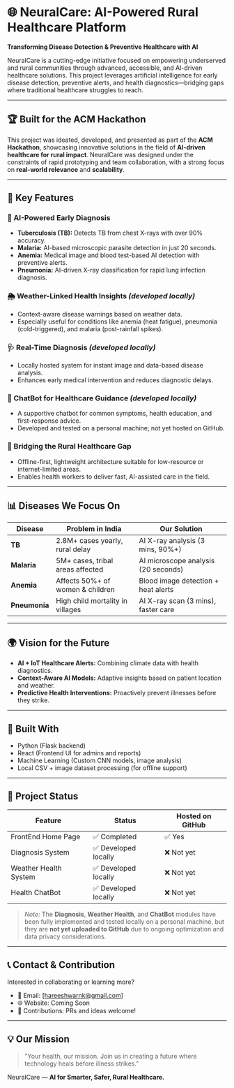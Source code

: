 # 🌐 NeuralCare: AI-Powered Rural Healthcare Platform

**Transforming Disease Detection & Preventive Healthcare with AI**

NeuralCare is a cutting-edge initiative focused on empowering underserved and rural communities through advanced, accessible, and AI-driven healthcare solutions. This project leverages artificial intelligence for early disease detection, preventive alerts, and health diagnostics—bridging gaps where traditional healthcare struggles to reach.

---

## 🏆 Built for the ACM Hackathon

This project was ideated, developed, and presented as part of the **ACM Hackathon**, showcasing innovative solutions in the field of **AI-driven healthcare for rural impact**. NeuralCare was designed under the constraints of rapid prototyping and team collaboration, with a strong focus on **real-world relevance** and **scalability**.

---

## 🚀 Key Features

### 🔬 AI-Powered Early Diagnosis
- **Tuberculosis (TB):** Detects TB from chest X-rays with over 90% accuracy.
- **Malaria:** AI-based microscopic parasite detection in just 20 seconds.
- **Anemia:** Medical image and blood test-based AI detection with preventive alerts.
- **Pneumonia:** AI-driven X-ray classification for rapid lung infection diagnosis.

### 🌦 Weather-Linked Health Insights *(developed locally)*
- Context-aware disease warnings based on weather data.
- Especially useful for conditions like anemia (heat fatigue), pneumonia (cold-triggered), and malaria (post-rainfall spikes).

### 🩺 Real-Time Diagnosis *(developed locally)*
- Locally hosted system for instant image and data-based disease analysis.
- Enhances early medical intervention and reduces diagnostic delays.

### 🤖 ChatBot for Healthcare Guidance *(developed locally)*
- A supportive chatbot for common symptoms, health education, and first-response advice.
- Developed and tested on a personal machine; not yet hosted on GitHub.

### 🏥 Bridging the Rural Healthcare Gap
- Offline-first, lightweight architecture suitable for low-resource or internet-limited areas.
- Enables health workers to deliver fast, AI-assisted care in the field.

---

## 📊 Diseases We Focus On

| Disease     | Problem in India                  | Our Solution                          |
|-------------|------------------------------------|----------------------------------------|
| **TB**      | 2.8M+ cases yearly, rural delay    | AI X-ray analysis (3 mins, 90%+)       |
| **Malaria** | 5M+ cases, tribal areas affected   | AI microscope analysis (20 seconds)    |
| **Anemia**  | Affects 50%+ of women & children   | Blood image detection + heat alerts    |
| **Pneumonia** | High child mortality in villages | AI X-ray scan (3 mins), faster care    |

---

## 🌍 Vision for the Future

- **AI + IoT Healthcare Alerts:** Combining climate data with health diagnostics.
- **Context-Aware AI Models:** Adaptive insights based on patient location and weather.
- **Predictive Health Interventions:** Proactively prevent illnesses before they strike.

---

## 📡 Built With

- Python (Flask backend)
- React (Frontend UI for admins and reports)
- Machine Learning (Custom CNN models, image analysis)
- Local CSV + image dataset processing (for offline support)

---

## 📁 Project Status

| Feature             | Status        | Hosted on GitHub |
|---------------------|---------------|------------------|
| FrontEnd Home Page   | ✅ Completed | ✅ Yes            |
| Diagnosis System     | ✅ Developed locally | ❌ Not yet      |
| Weather Health System| ✅ Developed locally | ❌ Not yet      |
| Health ChatBot       | ✅ Developed locally | ❌ Not yet      |

> *Note:* The **Diagnosis**, **Weather Health**, and **ChatBot** modules have been fully implemented and tested locally on a personal machine, but they are **not yet uploaded to GitHub** due to ongoing optimization and data privacy considerations.

---

## 📞 Contact & Contribution

Interested in collaborating or learning more?

- 📧 Email: [hareeshwarnk@gmail.com]
- 🌐 Website: Coming Soon
- 🤝 Contributions: PRs and ideas welcome!

---

## 💡 Our Mission

> "Your health, our mission. Join us in creating a future where technology heals before illness strikes."

NeuralCare — **AI for Smarter, Safer, Rural Healthcare.**
